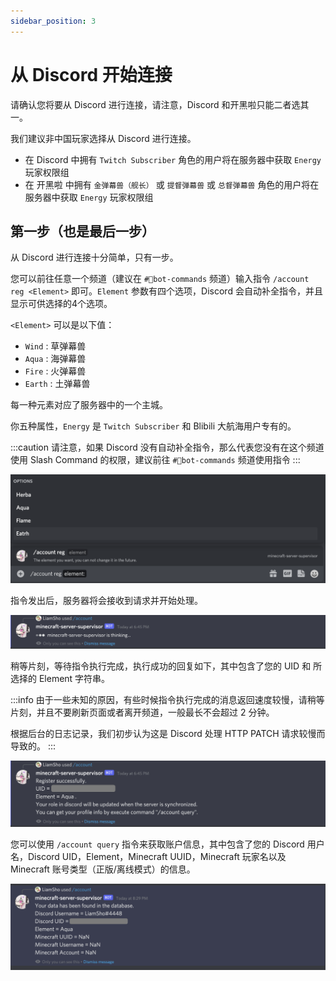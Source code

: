 ```yaml
---
sidebar_position: 3
---
```


# 从 Discord 开始连接

请确认您将要从 Discord 进行连接，请注意，Discord 和开黑啦只能二者选其一。

我们建议非中国玩家选择从 Discord 进行连接。

- 在 Discord 中拥有 `Twitch Subscriber` 角色的用户将在服务器中获取 `Energy` 玩家权限组
- 在 开黑啦 中拥有 `金弹幕兽（舰长）` 或 `提督弹幕兽` 或 `总督弹幕兽` 角色的用户将在服务器中获取 `Energy` 玩家权限组

## 第一步（也是最后一步）

从 Discord 进行连接十分简单，只有一步。

您可以前往任意一个频道（建议在 `#🤖bot-commands` 频道）输入指令 `/account reg <Element>` 即可。`Element` 参数有四个选项，Discord 会自动补全指令，并且显示可供选择的4个选项。

`<Element>` 可以是以下值：
- `Wind` : 草弹幕兽
- `Aqua` : 海弹幕兽
- `Fire` : 火弹幕兽
- `Earth` : 土弹幕兽

每一种元素对应了服务器中的一个主城。

你五种属性，`Energy` 是 `Twitch Subscriber` 和 Blibili 大航海用户专有的。

:::caution
请注意，如果 Discord 没有自动补全指令，那么代表您没有在这个频道使用 Slash Command 的权限，建议前往 `#🤖bot-commands` 频道使用指令
:::

![discord-reg-command](../../static/img/join-minecraft/discord-reg-command.png)

指令发出后，服务器将会接收到请求并开始处理。

![discord-command-pending](../../static/img/join-minecraft/discord-command-pending.png)

稍等片刻，等待指令执行完成，执行成功的回复如下，其中包含了您的 UID 和 所选择的 Element 字符串。

:::info
由于一些未知的原因，有些时候指令执行完成的消息返回速度较慢，请稍等片刻，并且不要刷新页面或者离开频道，一般最长不会超过 2 分钟。

根据后台的日志记录，我们初步认为这是 Discord 处理 HTTP PATCH 请求较慢而导致的。
:::

![discord-reg-command-finish](../../static/img/join-minecraft/discord-reg-command-finish.png)

您可以使用 `/account query` 指令来获取账户信息，其中包含了您的 Discord 用户名，Discord UID，Element，Minecraft UUID，Minecraft 玩家名以及 Minecraft 账号类型（正版/离线模式）的信息。

![discord-query-command](../../static/img/join-minecraft/discord-query-command.png)

